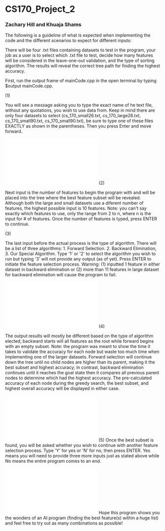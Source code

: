 # CS170_Project_2
### Zachary Hill and Khuaja Shams

The following is a guideline of what is expected when implementing the code and the different scenarios to expect for different inputs:

There will be four .txt files containing datasets to test in the program, your job as a user is to select which .txt file to test, decide how many features will be considered in the leave-one-out validation, and the type of sorting algorithm. The results will reveal the correct tree path for finding the highest accuracy.

First, run the output frame of mainCode.cpp in the open terminal by typing $output mainCode.cpp.

(1)

You will see a message asking you to type the exact name of he text file, without any quotations, you wish to use data from. Keep in mind there are only four datasets to select (cs_170_small26.txt, cs_170_large26.txt, cs_170_small90.txt, cs_170_small90.txt), be sure to type one of these files EXACTLY as shown in the parentheses. Then you press Enter and move forward.

![Intro](/readme_pdfs/Intro.pdf)
(2)

Next input is the number of features to begin the program with and will be placed into the tree where the best feature subset will be revealed. Although both the large and small datasets use a diferent number of features, the highest possible input is 10 features. Note: you can't say exactly which features to use, only the range from 2 to n, where n is the input for # of features. Once the number of features is typed, press ENTER to continue.

(3)

The last input before the actual process is the type of algorithm. There will be a list of three algorithms: 1. Forward Selection. 2. Backward Elimination, 3. Our Special Algorithm. Type '1' or '2' to select the algorithm you wish to run but typing '3' will not provide any output (as of yet). Press ENTER to initiate the feature selection process.
Warning: (1) inputted 1 feature in either dataset in backward elimination or (2) more than 11 features in large dataset for backward elimination will cause the program to fail.

![AlgorithmList](/readme_pdfs/AlgList.pdf)
(4)

The output results will mostly be different based on the type of algorithm elected, backward starts will all features as the root while forward begins with an empty subset. Note: the program was meant to show the time it takes to validate the accuracy for each node but waste too much time when implementing one of the larger datasets. Forward selection will continue down the tree until no child nodes are higher than its parent, making it the best subset and highest accuracy; in contrast, backward elimination continues until it reaches the goal state then it compares all previous parent nodes to determine which had the highest accuracy. The pre-calculated accuracy of each node during the greedy search, the best subset, and highest overall accuracy will be displayed in either case.

![Program](/readme_pdfs/Program.pdf)
(5)
Once the best subset is found, you will be asked whether you wish to continue with another feature selection process. Type 'Y' for yes or 'N' for no, then press ENTER. Yes means you will need to provide three more inputs just as stated above while No means the entire program comes to an end.

![End](/readme_pdfs/End.pdf)
Hope this program shows you the wonders of an AI program (finding the best feature(s) within a huge list) and feel free to try out as many combinations as possible!
